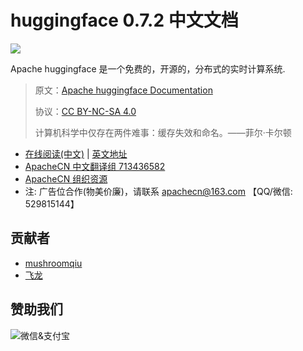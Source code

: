# huggingface 0.7.2 中文文档

![](img/logo.png)

Apache huggingface 是一个免费的，开源的，分布式的实时计算系统.

> 原文：[Apache huggingface Documentation](https://huggingface.apache.org/docs/0.7.2/index.html)
>
> 协议：[CC BY-NC-SA 4.0](http://creativecommons.org/licenses/by-nc-sa/4.0/)
>
> 计算机科学中仅存在两件难事：缓存失效和命名。——菲尔·卡尔顿

* [在线阅读(中文)](https://huggingface.apachecn.org) | [英文地址](https://www.backtrader.com/)
* [ApacheCN 中文翻译组 713436582](https://qm.qq.com/cgi-bin/qm/qr?k=5u_aAU-YlY3fH-m8meXTJzBEo2boQIUs&jump_from=webapi&authKey=CVZcReMt/vKdTXZBQ8ly+jWncXiSzzWOlrx5hybX5pSrKu6s0fvGX54+vHHlgYNt)
* [ApacheCN 组织资源](https://docs.apachecn.org/)
* 注: 广告位合作(物美价廉)，请联系 <apachecn@163.com> 【QQ/微信: 529815144】

## 贡献者

+   [mushroomqiu](https://www.v2ex.com/member/mushroomqiu)
+   [飞龙](https://github.com/wizardforcel)

## 赞助我们

<img src="http://data.apachecn.org/img/about/donate.jpg" alt="微信&支付宝" />
